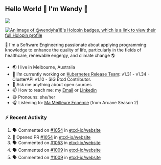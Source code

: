 ## Hello World 👋 I'm Wendy 🧃 
![](https://komarev.com/ghpvc/?username=wendy-ha18)

[![An image of @wendyha18's Holopin badges, which is a link to view their full Holopin profile](https://holopin.me/wendyha18)](https://holopin.io/@wendyha18)

🌱 I'm a Software Engineering passionate about applying programming knowledge to enhance the quality of life, particularly in the fields of healthcare, renewable engergy, and climate change 🌎

- 🌏 I live in Melbourne, Australia
- 🔭 I’m currently working on [Kubernetes Release Team](https://github.com/kubernetes/sig-release/tree/master): v1.31 - v1.34 - ClusterAPI v1.10 - SIG Etcd Contributor.
- 💬 Ask me anything about open sources
- 📫 How to reach me: my [Email](mailto:wendyha.sut@gmail.com) or [Linkedin](https://www.linkedin.com/in/wendyha-sut/)
- 😄 Pronouns: she/her
- 🎧 Listening to: [Ma Meilleure Ennemie](https://www.youtube.com/watch?v=1F3OGIFnW1k) (from Arcane Season 2)

### :zap: Recent Activity

<!--START_SECTION:activity-->
1. 🗣 Commented on [#1054](https://github.com/etcd-io/website/pull/1054#issuecomment-3186220465) in [etcd-io/website](https://github.com/etcd-io/website)
2. 💪 Opened PR [#1054](https://github.com/etcd-io/website/pull/1054) in [etcd-io/website](https://github.com/etcd-io/website)
3. 🗣 Commented on [#1053](https://github.com/etcd-io/website/pull/1053#issuecomment-3186173396) in [etcd-io/website](https://github.com/etcd-io/website)
4. 🗣 Commented on [#1009](https://github.com/etcd-io/website/pull/1009#issuecomment-3186171564) in [etcd-io/website](https://github.com/etcd-io/website)
5. 🗣 Commented on [#1009](https://github.com/etcd-io/website/pull/1009#issuecomment-3186171340) in [etcd-io/website](https://github.com/etcd-io/website)
<!--END_SECTION:activity-->
